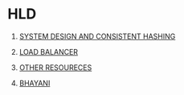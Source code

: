 # HLD
1. [SYSTEM DESIGN AND CONSISTENT HASHING](https://docs.google.com/document/d/1wY6rSGJwqa9uxAsoYZUQ0FumV3Sp5kRBCknUQPT3gcM/edit?usp=sharing)
2. [LOAD BALANCER](https://docs.google.com/document/d/1Bt4iCeKrQ4gBTgTglrTi463us2ed3mGSfeG06y7HmdY/edit?usp=sharing)















21. [OTHER RESOURECES](https://github.com/ashishps1/awesome-system-design-resources)
22. [BHAYANI](https://github.com/donnemartin/system-design-primer?tab=readme-ov-file)
